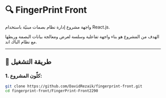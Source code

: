 # 🔍 FingerPrint Front

واجهة مشروع إدارة نظام بصمات مبنيّة باستخدام React.js.

الهدف من المشروع هو بناء واجهة تفاعلية وسلسة لعرض ومعالجة بيانات البصمة وربطها مع نظام الباك اند.

---

## 🚀 طريقة التشغيل

### 1. كلّون المشروع:

```bash
git clone https://github.com/DavidRezaik/fingerprint-front.git
cd fingerprint-front/FingerPrint-Front2290
